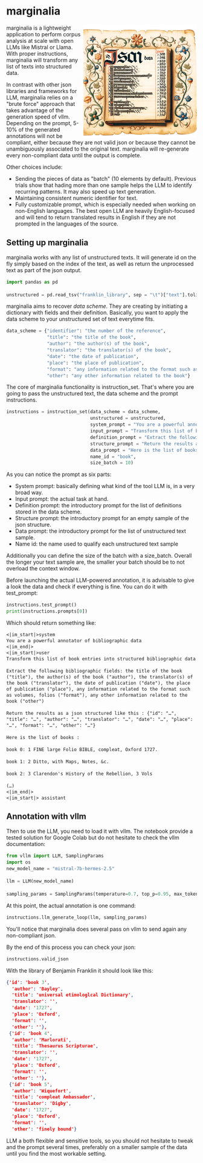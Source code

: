# marginalia

<img src="https://raw.githubusercontent.com/Pleias/marginalia/main/notebook/marginalia_logo.jpg" style="float:right;" alt="marginalia logo"  width="300"/>


marginalia is a lightweight application to perform corpus analysis at scale with open LLMs like Mistral or Llama. With proper instructions, marginalia will transform any list of texts into structured data.

In contrast with other json libraries and frameworks for LLM, marginalia relies on a "brute force" approach that takes advantage of the generation speed of vllm. Depending on the prompt, 5-10% of the generated annotations will not be compliant, either because they are not valid json or because they cannot be unambiguously associated to the original text. marginalia will re-generate every non-compliant data until the output is complete.

Other choices include:
* Sending the pieces of data as "batch" (10 elements by default). Previous trials show that hading more than one sample helps the LLM to identify recurring patterns. It may also speed up text generation.
* Maintaining consistent numeric identifier for text.
* Fully customizable prompt, which is especially needed when working on non-English languages. The best open LLM are heavily English-focused and will tend to return translated results in English if they are not prompted in the languages of the source.

## Setting up marginalia

marginalia works with any list of unstructured texts. It will generate id on the fly simply based on the index of the text, as well as return the unprocessed text as part of the json output.

```python
import pandas as pd

unstructured = pd.read_tsv("franklin_library", sep = "\t")["text"].tolist()
```

marginalia aims to recover *data scheme*. They are creating by initiating a dictionary with fields and their definition. Basically, you want to apply the data scheme to your unstructured set of text everytime fits.

```python
data_scheme = {"identifier": "the number of the reference",
               "title": "the title of the book",
               "author": "the author(s) of the book",
               "translator": "the translator(s) of the book",
               "date": "the date of publication",
               "place": "the place of publication",
               "format": "any information related to the format such as volumes, folios",
               "other": "any other information related to the book"}
```

The core of marginalia functionality is instruction_set. That's where you are going to pass the unstructured text, the data scheme and the prompt instructions.

```python
instructions = instruction_set(data_scheme = data_scheme,
                               unstructured = unstructured,
                               system_prompt = "You are a powerful annotator of bibliographic data",
                               input_prompt = "Transform this list of book entries into structured bibliographic data",
                               definition_prompt = "Extract the following bibliographic fields:",
                               structure_prompt = "Return the results as a json structured like this :",
                               data_prompt = "Here is the list of books :",
                               name_id = "book",
                               size_batch = 10)
```

As you can notice the prompt as six parts:
* System prompt: basically defining what kind of the tool LLM is, in a very broad way.
* Input prompt: the actual task at hand.
* Definition prompt: the introductory prompt for the list of definitions stored in the data scheme.
* Structure prompt: the introductory prompt for an empty sample of the json structure.
* Data prompt: the introductory prompt for the list of unstructured text sample.
* Name id: the name used to qualify each unstructured text sample

Additionally you can define the size of the batch with a size_batch. Overall the longer your text sample are, the smaller your batch should be to not overload the context window.

Before launching the actual LLM-powered annotation, it is advisable to give a look the data and check if everything is fine. You can do it with test_prompt:

```python
instructions.test_prompt()
print(instructions.prompts[0])
```

Which should return something like:

```text
<|im_start|>system
You are a powerful annotator of bibliographic data
<|im_end|>
<|im_start|>user
Transform this list of book entries into structured bibliographic data

Extract the following bibliographic fields: the title of the book ("title"), the author(s) of the book ("author"), the translator(s) of the book ("translator"), the date of publication ("date"), the place of publication ("place"), any information related to the format such as volumes, folios ("format"), any other information related to the book ("other")

Return the results as a json structured like this : {"id": "…", "title": "…", "author": "…", "translator": "…", "date": "…", "place": "…", "format": "…", "other": "…"}

Here is the list of books :

book 0: 1 FINE large Folio BIBLE, compleat, Oxford 1727.

book 1: 2 Ditto, with Maps, Notes, &c.

book 2: 3 Clarendon's History of the Rebellion, 3 Vols

(…)
<|im_end|>
<|im_start|> assistant
```

## Annotation with vllm

Then to use the LLM, you need to load it with vllm. The notebook provide a tested solution for Google Colab but do not hesitate to check the vllm documentation:
```python
from vllm import LLM, SamplingParams
import os
new_model_name = "mistral-7b-hermes-2.5"

llm = LLM(new_model_name)

sampling_params = SamplingParams(temperature=0.7, top_p=0.95, max_tokens=8000, presence_penalty = 0)
```

At this point, the actual annotation is one command:

```python
instructions.llm_generate_loop(llm, sampling_params)
```

You'll notice that marginalia does several pass on vllm to send again any non-compliant json.

By the end of this process you can check your json:

```python
instructions.valid_json
```

With the library of Benjamin Franklin it should look like this:

```json
{'id': 'book 3',
  'author': 'Bayley',
  'title': 'universal etimologlcal Dictionary',
  'translator': '',
  'date': '1727',
  'place': 'Oxford',
  'format': '',
  'other': ''},
 {'id': 'book 4',
  'author': 'Marlorati',
  'title': 'Thesaurus Scripturae',
  'translator': '',
  'date': '1727',
  'place': 'Oxford',
  'format': '',
  'other': ''},
 {'id': 'book 5',
  'author': 'Wiquefort',
  'title': 'compleat Ambassador',
  'translator': 'Digby',
  'date': '1727',
  'place': 'Oxford',
  'format': '',
  'other': 'finely bound'}
```

LLM a both flexible and sensitive tools, so you should not hesitate to tweak and the prompt several times, preferably on a smaller sample of the data until you find the most workable setting.

